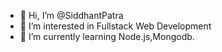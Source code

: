 - 👋 Hi, I’m @SiddhantPatra
- 👀 I’m interested in Fullstack Web Development
- 🌱 I’m currently learning Node.js,Mongodb.


<!---
SiddhantPatra/SiddhantPatra is a ✨ special ✨ repository because its `README.md` (this file) appears on your GitHub profile.
You can click the Preview link to take a look at your changes.
--->
